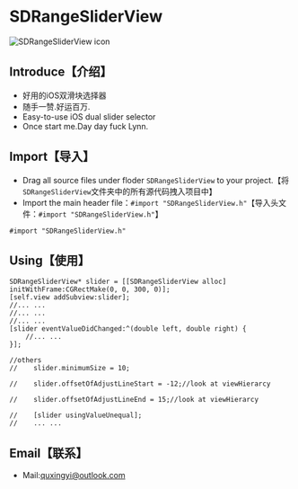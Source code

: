 # SDRangeSliderView
![SDRangeSliderView icon](https://raw.githubusercontent.com/qddnovo/SDRangeSliderView/master/SDRangeSliderView/title.png)

## Introduce【介绍】
* 好用的iOS双滑块选择器
* 随手一赞.好运百万.
* Easy-to-use iOS dual slider selector
* Once start me.Day day fuck Lynn.

## Import【导入】
- Drag all source files under floder `SDRangeSliderView` to your project.【将`SDRangeSliderView`文件夹中的所有源代码拽入项目中】
- Import the main header file：`#import "SDRangeSliderView.h"`【导入头文件：`#import "SDRangeSliderView.h"`】
```objc
#import "SDRangeSliderView.h"
```
## Using【使用】
```objc
SDRangeSliderView* slider = [[SDRangeSliderView alloc] initWithFrame:CGRectMake(0, 0, 300, 0)];
[self.view addSubview:slider];
//... ...
//... ...
//... ...
[slider eventValueDidChanged:^(double left, double right) {
    //... ...
}];

//others
//    slider.minimumSize = 10;

//    slider.offsetOfAdjustLineStart = -12;//look at viewHierarcy

//    slider.offsetOfAdjustLineEnd = 15;//look at viewHierarcy

//    [slider usingValueUnequal];
//    ... ...
```
## Email【联系】
- Mail:quxingyi@outlook.com

